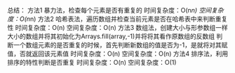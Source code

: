 总结：
    方法1
        暴力法，检查每个元素是否有重复的
        时间复杂度：O(n*n)
        空间复杂度：O(n*n)
    方法2
        哈希表法，遍历数组并检查当前元素是否在哈希表中来判断重复性
        时间复杂度：O(n)
        空间复杂度：O(n)
    方法3
        数组法，创建大小与形参数组一样大小的数组并将其初始化为Arrays.fill(array,-1)并将将其看作原数组的反数组
        判断一个数组元素的是否重复的时候，首先判断新数组的值是否为-1，是就将对其赋值，否就返回该元素值
        时间复杂度：O(n)
        空间复杂度：O(n)
    方法4
        排序法，利用排序的特性判断是否重复
        时间复杂度：O(n)
        空间复杂度：O(1)
 